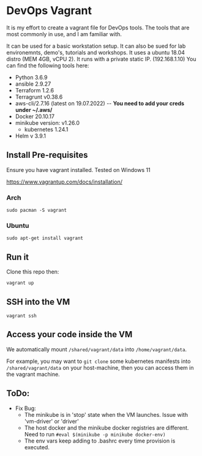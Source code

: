 # DevOps Vagrant

It is my effort to create a vagrant file for DevOps tools. The tools that are most commonly in use, and I am familiar with.

It can be used for a basic workstation setup. It can also be sued for lab environemnts, demo's, tutorials and workshops. It uses a ubuntu 18.04 distro (MEM 4GB, vCPU 2). It runs with a private static IP. (192.168.1.10) You can find the following tools here:

- Python 3.6.9
- ansible 2.9.27
- Terraform 1.2.6
- Terragrunt v0.38.6
- aws-cli/2.7.16 (latest on 19.07.2022)  -- **You need to add your creds under ~/.aws/**
- Docker 20.10.17
-  minikube version: v1.26.0
    - kubernetes 1.24.1
- Helm v 3.9.1

## Install Pre-requisites

Ensure you have vagrant installed. Tested on Windows 11

https://www.vagrantup.com/docs/installation/

### Arch
```
sudo pacman -S vagrant
```

### Ubuntu
```
sudo apt-get install vagrant
```

## Run it

Clone this repo then:

```
vagrant up
```

## SSH into the VM
```
vagrant ssh
```

## Access your code inside the VM

We automatically mount `/shared/vagrant/data` into `/home/vagrant/data`.

For example, you may want to `git clone` some kubernetes manifests into `/shared/vagrant/data` on your host-machine, then you can access them in the vagrant machine.

## ToDo:
- Fix Bug: 
    - The minikube is in 'stop' state when the VM launches. Issue with 'vm-driver' or 'driver'
    - The host docker and the minikube docker registries are different. Need to run ```#eval $(minikube -p minikube docker-env)```
    - The env vars keep adding to .bashrc every time provision is executed.